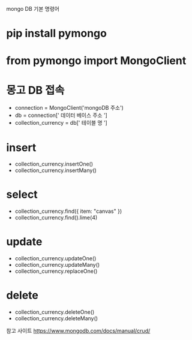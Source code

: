 mongo DB 기본 명령어

# pip install pymongo
# from pymongo import MongoClient

# 몽고 DB 접속
- connection = MongoClient('mongoDB 주소')
- db = connection[' 데이터 베이스 주소 ']
- collection_currency = db[' 테이블 명 ']


# insert
- collection_currency.insertOne()
- collection_currency.insertMany()

# select
- collection_currency.find({ item: "canvas" })
- collection_currency.find().lime(4)

# update
- collection_currency.updateOne()
- collection_currency.updateMany()
- collection_currency.replaceOne()

# delete
- collection_currency.deleteOne()
- collection_currency.deleteMany()





참고 사이트
https://www.mongodb.com/docs/manual/crud/
